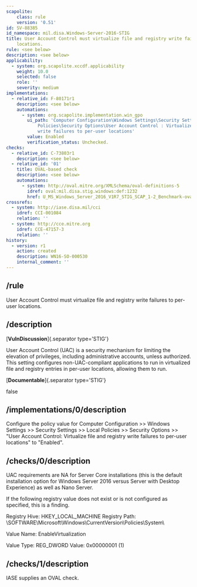 ```yaml
---
scapolite:
    class: rule
    version: '0.51'
id: SV-88385
id_namespace: mil.disa.Windows-Server-2016-STIG
title: User Account Control must virtualize file and registry write failures to per-user
    locations.
rule: <see below>
description: <see below>
applicability:
  - system: org.scapolite.xccdf.applicability
    weight: 10.0
    selected: false
    role: ''
    severity: medium
implementations:
  - relative_id: F-80171r1
    description: <see below>
    automations:
      - system: org.scapolite.implementation.win_gpo
        ui_path: 'Computer Configuration\Windows Settings\Security Settings\Local
            Policies\Security Options\User Account Control : Virtualize file and registry
            write failures to per-user locations'
        value: Enabled
        verification_status: Unchecked.
checks:
  - relative_id: C-73803r1
    description: <see below>
  - relative_id: '01'
    title: OVAL-based check
    description: <see below>
    automations:
      - system: http://oval.mitre.org/XMLSchema/oval-definitions-5
        idref: oval:mil.disa.stig.windows:def:1232
        href: U_MS_Windows_Server_2016_V1R7_STIG_SCAP_1-2_Benchmark-oval.xml
crossrefs:
  - system: http://iase.disa.mil/cci
    idref: CCI-001084
    relation: ''
  - system: http://cce.mitre.org
    idref: CCE-47157-3
    relation: ''
history:
  - version: r1
    action: created
    description: WN16-SO-000530
    internal_comment: ''
---
```



## /rule

User Account Control must virtualize file and registry write failures to per-user locations.

## /description

[**VulnDiscussion**]{.separator type='STIG'}

User Account Control (UAC) is a security mechanism for limiting the elevation of privileges, including administrative accounts, unless authorized. This setting configures non-UAC-compliant applications to run in virtualized file and registry entries in per-user locations, allowing them to run.

[**Documentable**]{.separator type='STIG'}

false

## /implementations/0/description

Configure the policy value for Computer Configuration >> Windows Settings >> Security Settings >> Local Policies >> Security Options >> "User Account Control: Virtualize file and registry write failures to per-user locations" to "Enabled".

## /checks/0/description

UAC requirements are NA for Server Core installations (this is the default installation option for Windows Server 2016 versus Server with Desktop Experience) as well as Nano Server.

If the following registry value does not exist or is not configured as specified, this is a finding.

Registry Hive: HKEY_LOCAL_MACHINE
Registry Path: \SOFTWARE\Microsoft\Windows\CurrentVersion\Policies\System\

Value Name: EnableVirtualization

Value Type: REG_DWORD
Value: 0x00000001 (1)

## /checks/1/description

IASE supplies an OVAL check.
